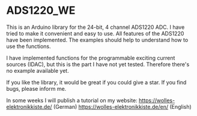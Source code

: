 # ADS1220_WE

This is an Arduino library for the 24-bit, 4 channel ADS1220 ADC. I have tried to make it convenient and easy to use. All features of the ADS1220 have been implemented. The examples should help to understand how to use the functions.

I have implemented functions for the programmable exciting current sources (IDAC), but this is the part I have not yet tested. Therefore there's no example available yet.

If you like the library, it would be great if you could give a star. If you find bugs, please inform me.

In some weeks I will publish a tutorial on my website:
https://wolles-elektronikkiste.de/        (German) 
https://wolles-elektronikkiste.de/en/     (English)
